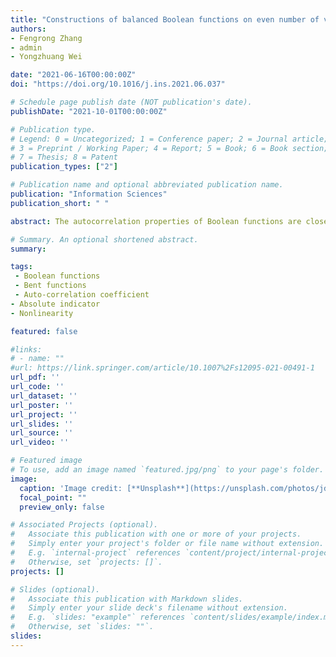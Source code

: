 ```yaml
---
title: "Constructions of balanced Boolean functions on even number of variables with maximum absolute value in autocorrelation spectra $<2^{{n/2}^{\\star}}$"
authors:
- Fengrong Zhang
- admin
- Yongzhuang Wei

date: "2021-06-16T00:00:00Z"
doi: "https://doi.org/10.1016/j.ins.2021.06.037"

# Schedule page publish date (NOT publication's date).
publishDate: "2021-10-01T00:00:00Z"

# Publication type.
# Legend: 0 = Uncategorized; 1 = Conference paper; 2 = Journal article;
# 3 = Preprint / Working Paper; 4 = Report; 5 = Book; 6 = Book section;
# 7 = Thesis; 8 = Patent
publication_types: ["2"]

# Publication name and optional abbreviated publication name.
publication: "Information Sciences"
publication_short: " "

abstract: The autocorrelation properties of Boolean functions are closely related to the Shannon’s concept of diffusion and can be accompanied with other cryptographic criteria (such as high nonlinearity and algebraic degree) for ensuring an overall robustness to various cryptanalytic methods. In a series of recent articles [14,9,15], the design methods of $n$-variable balanced Boolean functions n is strictly even) with small absolute indicator $\\Delta_f < 2^{n/2}$ have been considered. Whereas the two first articles managed to solve this problem for relatively large $n\\geq 46$, a recent approach [15] has introduced a generic design framework achieving $\\Delta_f < 2^{n/2}$ for even $n\\geq 22$. Based on a suitable modification of the method of Rothaus, used to construct new bent functions from known ones, we provide a generic iterative framework for designing balanced functions satisfying the condition $\\Delta_f < 2^{n/2}$ and having overall good cryptographic properties for any even n⩾12. Even though the problem of specifying functions having $\\Delta_f < 2^{n/2}$ for smaller $n$ has been considered in [14,9,15] using various search algorithms, our method for the first time provides relatively simple iterative framework for variable spaces of more practical interest. Moreover, our approach can be efficiently applied to certain classes of initial functions (derived from partial spread bent functions) for deriving balanced functions with $\\Delta_f < 2^{n/2}$ for relatively large $n$, namely for $n\\geq 48$ satisfying $n \\mod 4=0$ and $n\\geq 54$ with $n\\mod 4=2$. In the latter case, our nonlinearity bound is better than the one presented in [14].

# Summary. An optional shortened abstract.
summary: 

tags:
 - Boolean functions
 - Bent functions
 - Auto-correlation coefficient
- Absolute indicator
- Nonlinearity

featured: false

#links:
# - name: ""
#url: https://link.springer.com/article/10.1007%2Fs12095-021-00491-1
url_pdf: '' 
url_code: ''
url_dataset: ''
url_poster: ''
url_project: ''
url_slides: ''
url_source: ''
url_video: ''

# Featured image
# To use, add an image named `featured.jpg/png` to your page's folder. 
image:
  caption: 'Image credit: [**Unsplash**](https://unsplash.com/photos/jdD8gXaTZsc)'
  focal_point: ""
  preview_only: false

# Associated Projects (optional).
#   Associate this publication with one or more of your projects.
#   Simply enter your project's folder or file name without extension.
#   E.g. `internal-project` references `content/project/internal-project/index.md`.
#   Otherwise, set `projects: []`.
projects: []

# Slides (optional).
#   Associate this publication with Markdown slides.
#   Simply enter your slide deck's filename without extension.
#   E.g. `slides: "example"` references `content/slides/example/index.md`.
#   Otherwise, set `slides: ""`.
slides:
---
```

